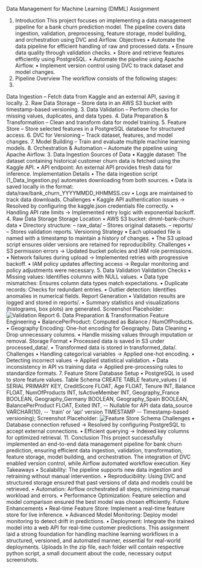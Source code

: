 Data Management for Machine Learning (DMML) Assignment
1. Introduction
This project focuses on implementing a data management pipeline for a bank churn prediction model. The pipeline covers data ingestion, validation, preprocessing, feature storage, model building, and orchestration using DVC and Airflow.
Objectives
•
Automate the data pipeline for efficient handling of raw and processed data.
•
Ensure data quality through validation checks.
•
Store and retrieve features efficiently using PostgreSQL.
•
Automate the pipeline using Apache Airflow.
•
Implement version control using DVC to track dataset and model changes.
2. Pipeline Overview
The workflow consists of the following stages:
1.
Data Ingestion – Fetch data from Kaggle and an external API, saving it locally.
2.
Raw Data Storage – Store data in an AWS S3 bucket with timestamp-based versioning.
3.
Data Validation – Perform checks for missing values, duplicates, and data types.
4.
Data Preparation & Transformation – Clean and transform data for model training.
5.
Feature Store – Store selected features in a PostgreSQL database for structured access.
6.
DVC for Versioning – Track dataset, features, and model changes.
7.
Model Building – Train and evaluate multiple machine learning models.
8.
Orchestration & Automation – Automate the pipeline using Apache Airflow.
3. Data Ingestion
Sources of Data
•
Kaggle dataset: The dataset containing historical customer churn data is fetched using the Kaggle API.
•
API endpoint: An external API provides fresh data for inference.
Implementation Details
•
The data ingestion script (1_Data_Ingestion.py) automates downloading from both sources.
•
Data is saved locally in the format:
data/raw/bank_churn_YYYYMMDD_HHMMSS.csv
•
Logs are maintained to track data downloads.
Challenges
•
Kaggle API authentication issues → Resolved by configuring the kaggle.json credentials file correctly.
•
Handling API rate limits → Implemented retry logic with exponential backoff.
4. Raw Data Storage
Storage Location
•
AWS S3 bucket: dmml-bank-churn-data
•
Directory structure:
–
raw_data/ – Stores original datasets.
–
reports/ – Stores validation reports.
Versioning Strategy
•
Each uploaded file is named with a timestamp to maintain a history of changes.
•
The S3 upload script ensures older versions are retained for reproducibility.
Challenges
•
S3 permission errors → Updated bucket policies and IAM role permissions.
•
Network failures during upload → Implemented retries with progressive backoff.
•
IAM policy updates affecting access → Regular monitoring and policy adjustments were necessary.
5. Data Validation
Validation Checks
•
Missing values: Identifies columns with NULL values.
•
Data type mismatches: Ensures column data types match expectations.
•
Duplicate records: Checks for redundant entries.
•
Outlier detection: Identifies anomalies in numerical fields.
Report Generation
•
Validation results are logged and stored in reports/.
•
Summary statistics and visualizations (histograms, box plots) are generated.
Screenshot Placeholder: ![Validation Report](path/to/validation_report.png)
6. Data Preparation & Transformation
Feature Engineering
•
BalancePerProduct: Computed as Balance / NumOfProducts.
•
Geography Encoding: One-hot encoding for Geography.
Data Cleaning
•
Drop unnecessary columns.
•
Handle missing values through imputation or removal.
Storage Format
•
Processed data is saved in S3 under processed_data/.
•
Transformed data is stored in transformed_data/.
Challenges
•
Handling categorical variables → Applied one-hot encoding.
•
Detecting incorrect values → Applied statistical validation.
•
Data inconsistency in API vs training data → Applied pre-processing rules to standardize formats.
7. Feature Store
Database Setup
•
PostgreSQL is used to store feature values.
Table Schema
CREATE TABLE feature_values ( id SERIAL PRIMARY KEY, CreditScore FLOAT, Age FLOAT, Tenure INT, Balance FLOAT, NumOfProducts INT, IsActiveMember INT, Geography_France BOOLEAN, Geography_Germany BOOLEAN, Geography_Spain BOOLEAN, BalancePerProduct FLOAT, Exited INT, -- Nullable for API data data_source VARCHAR(10), -- 'train' or 'api' version TIMESTAMP -- Timestamp-based versioning);
Screenshot Placeholder: ![Feature Store Schema](path/to/feature_store.png)
Challenges
•
Database connection refused → Resolved by configuring PostgreSQL to accept external connections.
•
Efficient querying → Indexed key columns for optimized retrieval.
11. Conclusion
This project successfully implemented an end-to-end data management pipeline for bank churn prediction, ensuring efficient data ingestion, validation, transformation, feature storage, model building, and orchestration. The integration of DVC enabled version control, while Airflow automated workflow execution.
Key Takeaways
•
Scalability: The pipeline supports new data ingestion and retraining without manual intervention.
•
Reproducibility: Using DVC and structured storage ensured that past versions of data and models could be retrieved.
•
Automation: Airflow orchestrated all steps, minimizing manual workload and errors.
•
Performance Optimization: Feature selection and model comparison ensured the best model was chosen efficiently.
Future Enhancements
•
Real-time Feature Store: Implement a real-time feature store for live inference.
•
Advanced Model Monitoring: Deploy model monitoring to detect drift in predictions.
•
Deployment: Integrate the trained model into a web API for real-time customer predictions.
This assignment laid a strong foundation for handling machine learning workflows in a structured, versioned, and automated manner, essential for real-world deployments.
Uploads In the zip file, each folder will contain respective python script, a small document about the code, necessary output screenshots.
